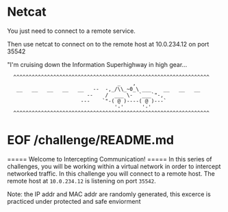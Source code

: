 # Netcat 

You just need to connect to a remote service. 

Then use netcat to connect on to the remote host at 10.0.234.12 on port 35542

"I'm cruising down the Information Superhighway in high gear...
```
  ^^^^^^^^^^^^^^^^^^^^^^^^^^^^^^^^^^^^^^^^^^^^^^^^^^^^^^^^^^^^^^^^
                                    _    ,
   __   __   __   __   __   --  -,_/\\_~0_\ ___    __   __   __
                          --    /  ___ \-  `___`"-,
                        ---    `"-( @ )----( @ )---`
                                   '-'      '-'
  ^^^^^^^^^^^^^^^^^^^^^^^^^^^^^^^^^^^^^^^^^^^^^^^^^^^^^^^^^^^^^^^^
```
# EOF /challenge/README.md 
===== Welcome to Intercepting Communication! =====
In this series of challenges, you will be working within a virtual network in order to intercept networked traffic.
In this challenge you will connect to a remote host.
The remote host at `10.0.234.12` is listening on port `35542`.

Note: the IP addr and MAC addr are randomly generated, this excerce is practiced under protected and safe enviorment


